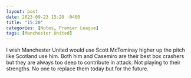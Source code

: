 ```yaml
---
layout: post
date: 2023-09-23 15:20 -0400
title: "15:20"
categories: [Notes, Premier League]
tags: [Manchester United]
---
```


I wish Manchester United would use Scott McTominay higher up the pitch like Scotland use him. Both him and Casemiro are their best box crashers but they are always too deep to contribute in attack. Not playing to their strengths. No one to replace them today but for the future.


